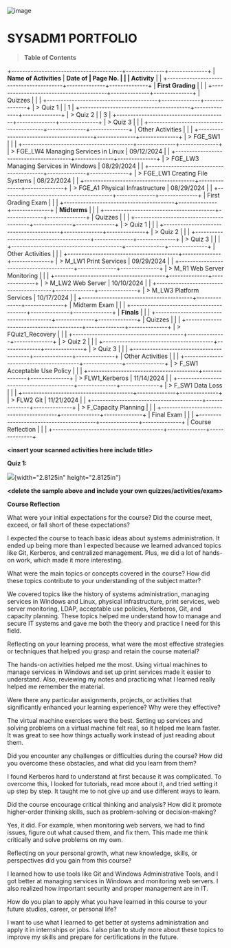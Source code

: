 ![image](https://github.com/user-attachments/assets/f894a7e9-2f54-4ce3-b87a-4993a7f4a255)


# SYSADM1 PORTFOLIO

> **Table of Contents**

+----------------------------------------+--------------+--------------+
| **Name of Activities**                 | **Date of    | **Page No.** |
|                                        | Activity**   |              |
+----------------------------------------+--------------+--------------+
| **First Grading**                      |              |              |
+----------------------------------------+--------------+--------------+
| Quizzes                                |              |              |
+----------------------------------------+--------------+--------------+
| > Quiz 1                               |              | 1            |
+----------------------------------------+--------------+--------------+
| > Quiz 2                               |              | 3            |
+----------------------------------------+--------------+--------------+
| > Quiz 3                               |              |              |
+----------------------------------------+--------------+--------------+
| Other Activities                       |              |              |
+----------------------------------------+--------------+--------------+
| > FGE_SW1                              |              |              |
+----------------------------------------+--------------+--------------+
| > FGE_LW4 Managing Services in Linux   |  09/12/2024  |              |
+----------------------------------------+--------------+--------------+
| > FGE_LW3 Managing Services in Windows |  08/29/2024  |              |
+----------------------------------------+--------------+--------------+
| > FGE_LW1 Creating File Systems        |  08/22/2024  |              |
+----------------------------------------+--------------+--------------+
| > FGE_A1 Physical Infrastructure       |  08/29/2024  |              |
+----------------------------------------+--------------+--------------+
| First Grading Exam                     |              |              |
+----------------------------------------+--------------+--------------+
| **Midterms**                           |              |              |
+----------------------------------------+--------------+--------------+
| Quizzes                                |              |              |
+----------------------------------------+--------------+--------------+
| > Quiz 1                               |              |              |
+----------------------------------------+--------------+--------------+
| > Quiz 2                               |              |              |
+----------------------------------------+--------------+--------------+
| > Quiz 3                               |              |              |
+----------------------------------------+--------------+--------------+
| Other Activities                       |              |              |
+----------------------------------------+--------------+--------------+
| > M_LW1 Print Services                 |  09/29/2024  |              |
+----------------------------------------+--------------+--------------+
| > M_R1 Web Server Monitoring           |              |              |
+----------------------------------------+--------------+--------------+
| > M_LW2 Web Server                     |  10/10/2024  |              |
+----------------------------------------+--------------+--------------+
| > M_LW3 Platform Services              |  10/17/2024  |              |
+----------------------------------------+--------------+--------------+
| Midterm Exam                           |              |              |
+----------------------------------------+--------------+--------------+
| **Finals**                             |              |              |
+----------------------------------------+--------------+--------------+
| Quizzes                                |              |              |
+----------------------------------------+--------------+--------------+
| > FQuiz1_Recovery                      |              |              |
+----------------------------------------+--------------+--------------+
| > Quiz 2                               |              |              |
+----------------------------------------+--------------+--------------+
| > Quiz 3                               |              |              |
+----------------------------------------+--------------+--------------+
| Other Activities                       |              |              |
+----------------------------------------+--------------+--------------+
| > F_SW1 Acceptable Use Policy          |              |              |
+----------------------------------------+--------------+--------------+
| > FLW1_Kerberos                        |  11/14/2024  |              |
+----------------------------------------+--------------+--------------+
| > F_SW1 Data Loss                      |              |              |
+----------------------------------------+--------------+--------------+
| > FLW2 Git                             |  11/21/2024  |              |
+----------------------------------------+--------------+--------------+
| > F_Capacity Planning                  |              |              |
+----------------------------------------+--------------+--------------+
| Final Exam                             |              |              |
+----------------------------------------+--------------+--------------+
| Course Reflection                      |              |              |
+----------------------------------------+--------------+--------------+

**\<insert your scanned activities here include title\>**

**Quiz 1:**

![](vertopal_02f45891840c4249a0a1d707c9b1e450/media/image2.png){width="2.8125in"
height="2.8125in"}

**\<delete the sample above and include your own
quizzes/activities/exam\>**

**Course Reflection**

What were your initial expectations for the course? Did the course meet,
exceed, or fall short of these expectations?

I expected the course to teach basic ideas about systems administration. It ended up being more than I expected because we learned advanced topics like Git, Kerberos, and centralized management. Plus, we did a lot of hands-on work, which made it more interesting.

What were the main topics or concepts covered in the course? How did
these topics contribute to your understanding of the subject matter?

We covered topics like the history of systems administration, managing services in Windows and Linux, physical infrastructure, print services, web server monitoring, LDAP, acceptable use policies, Kerberos, Git, and capacity planning. These topics helped me understand how to manage and secure IT systems and gave me both the theory and practice I need for this field.

Reflecting on your learning process, what were the most effective
strategies or techniques that helped you grasp and retain the course
material?

The hands-on activities helped me the most. Using virtual machines to manage services in Windows and set up print services made it easier to understand. Also, reviewing my notes and practicing what I learned really helped me remember the material.

Were there any particular assignments, projects, or activities that
significantly enhanced your learning experience? Why were they
effective?

The virtual machine exercises were the best. Setting up services and solving problems on a virtual machine felt real, so it helped me learn faster. It was great to see how things actually work instead of just reading about them.

Did you encounter any challenges or difficulties during the course? How
did you overcome these obstacles, and what did you learn from them?

I found Kerberos hard to understand at first because it was complicated. To overcome this, I looked for tutorials, read more about it, and tried setting it up step by step. It taught me to not give up and use different ways to learn.

Did the course encourage critical thinking and analysis? How did it
promote higher-order thinking skills, such as problem-solving or
decision-making?

Yes, it did. For example, when monitoring web servers, we had to find issues, figure out what caused them, and fix them. This made me think critically and solve problems on my own.

Reflecting on your personal growth, what new knowledge, skills, or
perspectives did you gain from this course?

I learned how to use tools like Git and Windows Administrative Tools, and I got better at managing services in Windows and monitoring web servers. I also realized how important security and proper management are in IT.

How do you plan to apply what you have learned in this course to your
future studies, career, or personal life?

I want to use what I learned to get better at systems administration and apply it in internships or jobs. I also plan to study more about these topics to improve my skills and prepare for certifications in the future.
